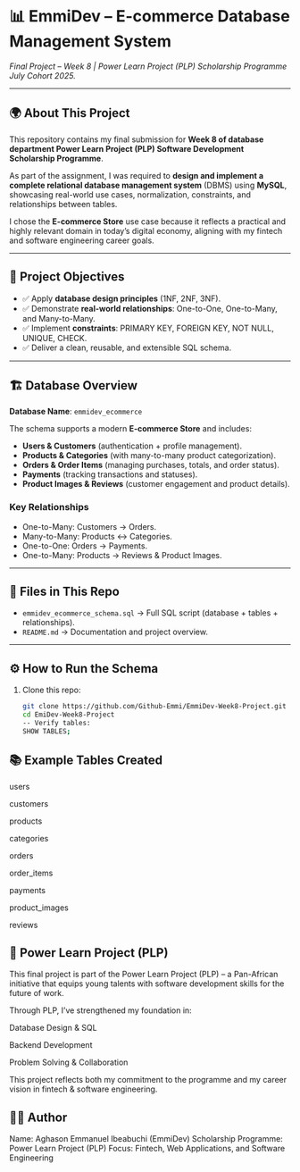 # 📊 EmmiDev – E-commerce Database Management System  
*Final Project – Week 8 | Power Learn Project (PLP) Scholarship Programme July Cohort 2025.*  

---

## 🌍 About This Project  
This repository contains my final submission for **Week 8 of database department Power Learn Project (PLP) Software Development Scholarship Programme**.  

As part of the assignment, I was required to **design and implement a complete relational database management system** (DBMS) using **MySQL**, showcasing real-world use cases, normalization, constraints, and relationships between tables.   

I chose the **E-commerce Store** use case because it reflects a practical and highly relevant domain in today’s digital economy, aligning with my fintech and software engineering career goals.  

---

## 🎯 Project Objectives  
- ✅ Apply **database design principles** (1NF, 2NF, 3NF).  
- ✅ Demonstrate **real-world relationships**: One-to-One, One-to-Many, and Many-to-Many.  
- ✅ Implement **constraints**: PRIMARY KEY, FOREIGN KEY, NOT NULL, UNIQUE, CHECK.  
- ✅ Deliver a clean, reusable, and extensible SQL schema.  

---

## 🏗️ Database Overview  

**Database Name**: `emmidev_ecommerce`  

The schema supports a modern **E-commerce Store** and includes:  
- **Users & Customers** (authentication + profile management).  
- **Products & Categories** (with many-to-many product categorization).  
- **Orders & Order Items** (managing purchases, totals, and order status).  
- **Payments** (tracking transactions and statuses).  
- **Product Images & Reviews** (customer engagement and product details).  

### Key Relationships  
- One-to-Many: Customers → Orders.  
- Many-to-Many: Products ↔ Categories.  
- One-to-One: Orders → Payments.  
- One-to-Many: Products → Reviews & Product Images.  

---

## 📂 Files in This Repo  
- `emmidev_ecommerce_schema.sql` → Full SQL script (database + tables + relationships).  
- `README.md` → Documentation and project overview.  

---

## ⚙️ How to Run the Schema  
1. Clone this repo:  
   ```bash
   git clone https://github.com/Github-Emmi/EmmiDev-Week8-Project.git
   cd EmiDev-Week8-Project
   -- Verify tables:
   SHOW TABLES;

## 📚 Example Tables Created

users

customers

products

categories

orders

order_items

payments

product_images

reviews


## 🚀 Power Learn Project (PLP)

This final project is part of the Power Learn Project (PLP) – a Pan-African initiative that equips young talents with software development skills for the future of work.

Through PLP, I’ve strengthened my foundation in:

Database Design & SQL

Backend Development

Problem Solving & Collaboration

This project reflects both my commitment to the programme and my career vision in fintech & software engineering.

## 👨‍💻 Author

Name: Aghason Emmanuel Ibeabuchi (EmmiDev)
Scholarship Programme: Power Learn Project (PLP)
Focus: Fintech, Web Applications, and Software Engineering

